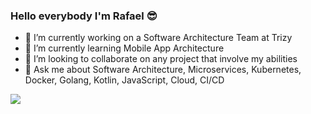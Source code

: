 ### Hello everybody I'm Rafael  :sunglasses:

- 🔭 I’m currently working on a Software Architecture Team at Trizy
- 🌱 I’m currently learning Mobile App Architecture
- 👯 I’m looking to collaborate on any project that involve my abilities
- 💬 Ask me about Software Architecture, Microservices, Kubernetes, Docker, Golang, Kotlin, JavaScript, Cloud, CI/CD 

<img align='center' src="https://github-readme-stats.vercel.app/api?username=rafamttz&show_icons=true">

